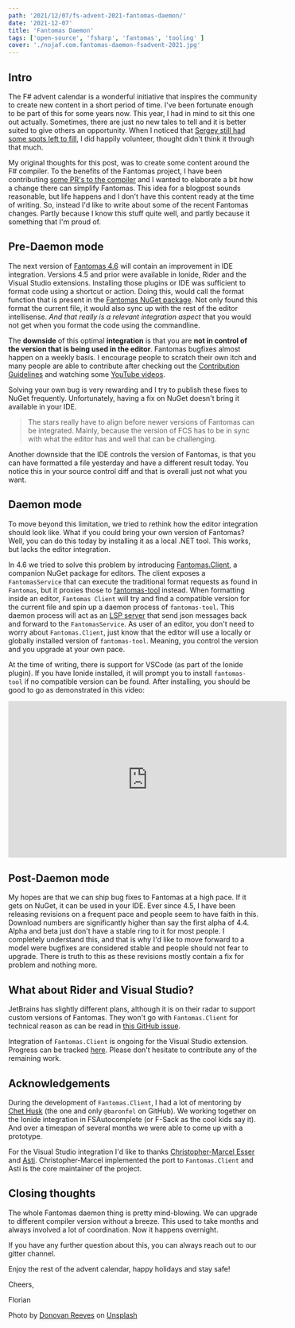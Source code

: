 ```yaml
---
path: '2021/12/07/fs-advent-2021-fantomas-daemon/'
date: '2021-12-07'
title: 'Fantomas Daemon'
tags: ['open-source', 'fsharp', 'fantomas', 'tooling' ]
cover: './nojaf.com.fantomas-daemon-fsadvent-2021.jpg'
---
```


## Intro

The F# advent calendar is a wonderful initiative that inspires the community to create new content in a short period of time.
I've been fortunate enough to be part of this for some years now. This year, I had in mind to sit this one out actually.
Sometimes, there are just no new tales to tell and it is better suited to give others an opportunity.
When I noticed that [Sergey still had some spots left to fill](https://twitter.com/sergey_tihon/status/1459794038115155969?s=20), I did happily volunteer, thought didn't think it through that much.

My original thoughts for this post, was to create some content around the F# compiler. 
To the benefits of the Fantomas project, I have been contributing [some PR's to the compiler](https://github.com/dotnet/fsharp/pulls?q=is%3Apr+author%3Anojaf) and I wanted to elaborate a bit how a change there can simplify Fantomas.
This idea for a blogpost sounds reasonable, but life happens and I don't have this content ready at the time of writing.
So, instead I'd like to write about some of the recent Fantomas changes. Partly because I know this stuff quite well, and partly because it something that I'm proud of.

## Pre-Daemon mode

The next version of [Fantomas 4.6](https://github.com/fsprojects/fantomas/tree/4.6) will contain an improvement in IDE integration.
Versions 4.5 and prior were available in Ionide, Rider and the Visual Studio extensions.
Installing those plugins or IDE was sufficient to format code using a shortcut or action.
Doing this, would call the format function that is present in the [Fantomas NuGet package](https://www.nuget.org/packages/Fantomas/).
Not only found this format the current file, it would also sync up with the rest of the editor intellisense.
*And that really is a relevant integration aspect* that you would not get when you format the code using the commandline.

The **downside** of this optimal **integration** is that you are **not in control of the version that is being used in the editor**.
Fantomas bugfixes almost happen on a weekly basis. I encourage people to scratch their own itch 
and many people are able to contribute after checking out the [Contribution Guidelines](https://github.com/fsprojects/fantomas/blob/master/CONTRIBUTING.md) and watching some [YouTube videos](https://www.youtube.com/playlist?list=PLvw_J2kfZCX3Mf6tEbIPZXbzJOD1VGl4K).

Solving your own bug is very rewarding and I try to publish these fixes to NuGet frequently.
Unfortunately, having a fix on NuGet doesn't bring it available in your IDE.
> The stars really have to align before newer versions of Fantomas can be integrated.
Mainly, because the version of FCS has to be in sync with what the editor has and well that can be challenging.

Another downside that the IDE controls the version of Fantomas, is that you can have formatted a file yesterday and have a different result today.
You notice this in your source control diff and that is overall just not what you want.

## Daemon mode

To move beyond this limitation, we tried to rethink how the editor integration should look like.
What if you could bring your own version of Fantomas? Well, you can do this today by installing it as a local .NET tool.
This works, but lacks the editor integration.

In 4.6 we tried to solve this problem by introducing [Fantomas.Client](https://www.nuget.org/packages/Fantomas.Client/), a companion NuGet package for editors.
The client exposes a `FantomasService` that can execute the traditional format requests as found in `Fantomas`, but it proxies those to [fantomas-tool](https://www.nuget.org/packages/fantomas-tool/) instead.
When formatting inside an editor, `Fantomas Client` will try and find a compatible version for the current file and spin up a daemon process of `fantomas-tool`.
This daemon process will act as an [LSP server](https://microsoft.github.io/language-server-protocol/) that send json messages back and forward to the `FantomasService`.
As user of an editor, you don't need to worry about `Fantomas.Client`, just know that the editor will use a locally or globally installed version of `fantomas-tool`.
Meaning, you control the version and you upgrade at your own pace.

At the time of writing, there is support for VSCode (as part of the Ionide plugin).
If you have Ionide installed, it will prompt you to install `fantomas-tool` if no compatible version can be found.
After installing, you should be good to go as demonstrated in this video:

<iframe width="560" height="315" src="https://www.youtube.com/embed/1jb6K_HZaEY" title="YouTube video player" frameborder="0" allow="accelerometer; autoplay; clipboard-write; encrypted-media; gyroscope; picture-in-picture" allowfullscreen></iframe>

## Post-Daemon mode

My hopes are that we can ship bug fixes to Fantomas at a high pace. If it gets on NuGet, it can be used in your IDE.
Ever since 4.5, I have been releasing revisions on a frequent pace and people seem to have faith in this.
Download numbers are significantly higher than say the first alpha of 4.4. Alpha and beta just don't have a stable ring to it for most people.
I completely understand this, and that is why I'd like to move forward to a model were bugfixes are considered stable and people should not fear to upgrade.
There is truth to this as these revisions mostly contain a fix for problem and nothing more.

## What about Rider and Visual Studio?

JetBrains has slightly different plans, although it is on their radar to support custom versions of Fantomas.
They won't go with `Fantomas.Client` for technical reason as can be read in [this GitHub issue](https://github.com/JetBrains/resharper-fsharp/issues/320).

Integration of `Fantomas.Client` is ongoing for the Visual Studio extension.
Progress can be tracked [here](https://github.com/fsprojects/fantomas-for-vs/issues/21). Please don't hesitate to contribute any of the remaining work.

## Acknowledgements

During the development of `Fantomas.Client`, I had a lot of mentoring by [Chet Husk](https://github.com/baronfel) (the one and only `@baronfel` on GitHub).
We working together on the Ionide integration in FSAutocomplete (or F-Sack as the cool kids say it).
And over a timespan of several months we were able to come up with a prototype.

For the Visual Studio integration I'd like to thanks [Christopher-Marcel Esser](https://github.com/bddckr) and [Asti](https://github.com/deviousasti).
Christopher-Marcel implemented the port to `Fantomas.Client` and Asti is the core maintainer of the project.

## Closing thoughts

The whole Fantomas daemon thing is pretty mind-blowing. We can upgrade to different compiler version without a breeze.
This used to take months and always involved a lot of coordination. Now it happens overnight.

If you have any further question about this, you can always reach out to our gitter channel.

Enjoy the rest of the advent calendar, happy holidays and stay safe!

Cheers,

Florian

<span>Photo by <a href="https://unsplash.com/@donnehhhh?utm_source=unsplash&utm_medium=referral&utm_content=creditCopyText">Donovan Reeves</a> on <a href="https://unsplash.com/?utm_source=unsplash&utm_medium=referral&utm_content=creditCopyText">Unsplash</a></span>
  
